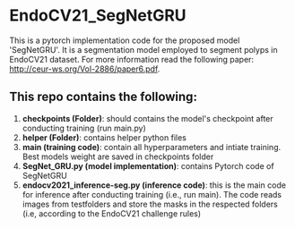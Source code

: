 # EndoCV21_SegNetGRU
This is a pytorch implementation code for the proposed model 'SegNetGRU'. It is a segmentation model employed to segment polyps in EndoCV21 dataset.
For more information read the following paper: http://ceur-ws.org/Vol-2886/paper6.pdf.

## This repo contains the following:
1. **checkpoints (Folder)**: should contains the model's checkpoint after conducting training (run main.py)
2. **helper (Folder)**: contains helper python files
3. **main (training code)**: contain all hyperparameters and intiate training. Best models weight are saved in checkpoints folder
4. **SegNet_GRU.py (model implementation)**: contains Pytorch code of SegNetGRU
6. **endocv2021_inference-seg.py (inference code)**: this is the main code for inference after conducting training (i.e., run main). The code reads images from testfolders and store the masks in the respected folders (i.e, according to the EndoCV21 challenge rules)
